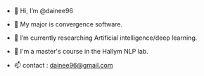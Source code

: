 - 👋 Hi, I’m @dainee96

- 👀 My major is convergence software.

- 🌱 I’m currently researching Artificial intelligence/deep learning.

- 💞️ I'm a master's course in the Hallym NLP lab.

- 📫 contact : dainee96@gmail.com

<!---
Lee-dain-star/Lee-dain-star is a ✨ special ✨ repository because its `README.md` (this file) appears on your GitHub profile.
You can click the Preview link to take a look at your changes.
--->
